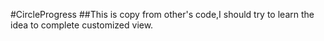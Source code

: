 #CircleProgress
##This is copy from other's code,I should try to learn the idea to complete customized view.